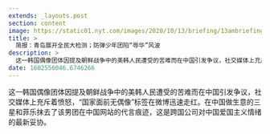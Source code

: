 ```yaml
--- 
extends: _layouts.post 
section: content 
image: https://static01.nyt.com/images/2020/10/13/briefing/13ambriefing-asia-slide-CAZA/13ambriefing-asia-slide-CAZA-articleLarge.jpg 
title: > 
  简报：青岛展开全民大检测；防弹少年团陷“辱华”风波 
description: > 
  这一韩国偶像团体因提及朝鲜战争中的美韩人民遭受的苦难而在中国引发争议，社交媒体上充斥着愤怒，“国家面前无偶像”标签在微博迅速走红。在中国做生意的三星和菲乐抹去了该男团在中国网站的代言痕迹，这是跨国公司对中国爱国主义情绪的最新妥协。 
date: 1602556046.6746266 
--- 
```

这一韩国偶像团体因提及朝鲜战争中的美韩人民遭受的苦难而在中国引发争议，社交媒体上充斥着愤怒，“国家面前无偶像”标签在微博迅速走红。在中国做生意的三星和菲乐抹去了该男团在中国网站的代言痕迹，这是跨国公司对中国爱国主义情绪的最新妥协。